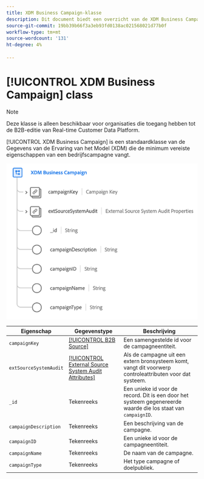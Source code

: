 ```yaml
---
title: XDM Business Campaign-klasse
description: Dit document biedt een overzicht van de XDM Business Campaign-klasse in het XDM-model (Experience Data Model).
source-git-commit: 19bb39b66f3a3eb93fd0138ac021568021d77b0f
workflow-type: tm+mt
source-wordcount: '131'
ht-degree: 4%

---
```


# [!UICONTROL XDM Business Campaign] class

>[!NOTE]
>
>Deze klasse is alleen beschikbaar voor organisaties die toegang hebben tot de B2B-editie van Real-time Customer Data Platform.

[!UICONTROL XDM Business Campaign] is een standaardklasse van de Gegevens van de Ervaring van het Model (XDM) die de minimum vereiste eigenschappen van een bedrijfscampagne vangt.

![](../../images/classes/b2b/business-campaign.png)

| Eigenschap | Gegevenstype | Beschrijving |
| --- | --- | --- |
| `campaignKey` | [[!UICONTROL B2B Source]](../../data-types/b2b-source.md) | Een samengestelde id voor de campagneentiteit. |
| `extSourceSystemAudit` | [[!UICONTROL External Source System Audit Attributes]](../../data-types/external-source-system-audit-attributes.md) | Als de campagne uit een extern bronsysteem komt, vangt dit voorwerp controleattributen voor dat systeem. |
| `_id` | Tekenreeks | Een unieke id voor de record. Dit is een door het systeem gegenereerde waarde die los staat van `campaignID`. |
| `campaignDescription` | Tekenreeks | Een beschrijving van de campagne. |
| `campaignID` | Tekenreeks | Een unieke id voor de campagneentiteit. |
| `campaignName` | Tekenreeks | De naam van de campagne. |
| `campaignType` | Tekenreeks | Het type campagne of doelpubliek. |
